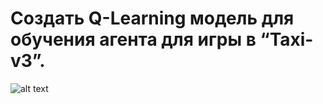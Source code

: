 # Создать Q-Learning модель для обучения агента для игры в “Taxi-v3”.

![alt text](https://encrypted-tbn0.gstatic.com/images?q=tbn:ANd9GcQOXC13V5xvirLf-2oaeIsXmpRQfHsYLyp47ncVsCobAbsSpucSNtOdOydK3nwlvVVex4w&usqp=CAU)

